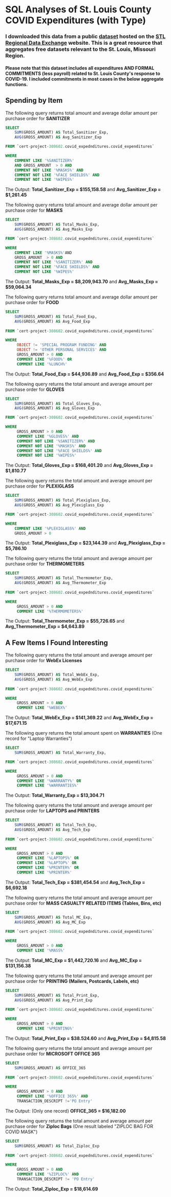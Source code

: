 # SQL Analyses of St. Louis County COVID Expenditures (with Type)

### I downloaded this data from a public [dataset](https://rdx.stldata.org/dataset/covid-expenditures-type) hosted on the [STL Regional Data Exchange](https://rdx.stldata.org) website.  This is a great resource that aggregates free datasets relevant to the St. Louis, Missouri Region. 
#### Please note that this dataset includes all expenditures AND FORMAL COMMITMENTS (less payroll) related to St. Louis County's response to COVID-19.  I included commitments in most cases in the below aggregate functions.  

## Spending by Item

The following query returns total amount and average dollar amount per purchase order for **SANITIZER**
```SQL
SELECT
    SUM(GROSS_AMOUNT) AS Total_Sanitizer_Exp,
    AVG(GROSS_AMOUNT) AS Avg_Sanitizer_Exp

FROM `cert-project-308602.covid_expednditures.covid_expenditures`

WHERE 
    COMMENT LIKE '%SANITIZER%'
    AND GROSS_AMOUNT  > 0 AND 
    COMMENT NOT LIKE '%MASKS%' AND 
    COMMENT NOT LIKE '%FACE SHIELDS%' AND 
    COMMENT NOT LIKE '%WIPES%'
```
The Output: **Total_Sanitizer_Exp = $155,158.58** and **Avg_Sanitizer_Exp = $1,261.45**

The following query returns total amount and average dollar amount per purchase order for **MASKS**
```SQL
SELECT
    SUM(GROSS_AMOUNT) AS Total_Masks_Exp,
    AVG(GROSS_AMOUNT) AS Avg_Masks_Exp

FROM `cert-project-308602.covid_expednditures.covid_expenditures`

WHERE 
    COMMENT LIKE '%MASKS%'AND 
    GROSS_AMOUNT  > 0 AND 
    COMMENT NOT LIKE '%SANITIZER%' AND 
    COMMENT NOT LIKE '%FACE SHIELDS%' AND 
    COMMENT NOT LIKE '%WIPES%'
```
The Output: **Total_Masks_Exp = $8,209,943.70** and **Avg_Masks_Exp = $59,064.34**


The following query returns total amount and average dollar amount per purchase order for **FOOD**
```SQL
SELECT 
    SUM(GROSS_AMOUNT) AS Total_Food_Exp,
    AVG(GROSS_AMOUNT) AS Avg_Food_Exp
    
FROM `cert-project-308602.covid_expednditures.covid_expenditures`

WHERE
     OBJECT != 'SPECIAL PROGRAM FUNDING' AND 
     OBJECT != 'OTHER PERSONAL SERVICES' AND
     GROSS_AMOUNT > 0 AND 
     COMMENT LIKE '%FOOD%' OR
     COMMENT LIKE '%LUNCH%'
```
The Output: **Total_Food_Exp = $44,936.89** and **Avg_Food_Exp = $356.64**

The following query returns the total amount and average amount per purchase order for **GLOVES**

```SQL
SELECT 
    SUM(GROSS_AMOUNT) AS Total_Gloves_Exp,
    AVG(GROSS_AMOUNT) AS Avg_Gloves_Exp

FROM `cert-project-308602.covid_expednditures.covid_expenditures`

WHERE
     GROSS_AMOUNT > 0 AND 
     COMMENT LIKE '%GLOVES%' AND 
     COMMENT NOT LIKE '%SANITIZER%' AND 
     COMMENT NOT LIKE '%MASKS%' AND 
     COMMENT NOT LIKE '%FACE SHIELDS%' AND 
     COMMENT NOT LIKE '%WIPES%'
```
The Output: **Total_Gloves_Exp = $168,401.20** and **Avg_Gloves_Exp = $1,810.77**

The following query returns the total amount and average amount per purchase order for **PLEXIGLASS**
```SQL
SELECT 
    SUM(GROSS_AMOUNT) AS Total_Plexiglass_Exp,
    AVG(GROSS_AMOUNT) AS Avg_Plexiglass_Exp

FROM `cert-project-308602.covid_expednditures.covid_expenditures`

WHERE 
    COMMENT LIKE '%PLEXIGLASS%' AND 
    GROSS_AMOUNT > 0 
```
The Output: **Total_Plexiglass_Exp = $23,144.39** and **Avg_Plexiglass_Exp = $5,786.10**

The following query returns the total amount and average amount per purchase order for **THERMOMETERS**
```SQL
SELECT
    SUM(GROSS_AMOUNT) AS Total_Thermometer_Exp,
    AVG(GROSS_AMOUNT) AS Avg_Thermometer_Exp
    
FROM `cert-project-308602.covid_expednditures.covid_expenditures`

WHERE
     GROSS_AMOUNT > 0 AND 
     COMMENT LIKE '%THERMOMETERS%'
```
The Output: **Total_Thermometer_Exp = $55,726.65** and **Avg_Thermometer_Exp = $4,643.89**

## A Few Items I Found Interesting

The following query returns the total amount and average amount per purchase order for **WebEx Licenses**
```SQL
SELECT 
    SUM(GROSS_AMOUNT) AS Total_WebEx_Exp,
    AVG(GROSS_AMOUNT) AS Avg_WebEx_Exp
    
FROM `cert-project-308602.covid_expednditures.covid_expenditures`

WHERE
     GROSS_AMOUNT > 0 AND 
     COMMENT LIKE '%WEBEX%'
```
The Output: **Total_WebEx_Exp = $141,369.22** and **Avg_WebEx_Exp = $17,671.15**

The following query returns the total amount spent on **WARRANTIES** (One record for "Laptop Warranties")
```SQL
SELECT 
    SUM(GROSS_AMOUNT) AS Total_Warranty_Exp,

FROM `cert-project-308602.covid_expednditures.covid_expenditures`

WHERE
     GROSS_AMOUNT > 0 AND 
     COMMENT LIKE '%WARRANTY%' OR
     COMMENT LIKE '%WARRANTIES%'
```
The Output: **Total_Warranty_Exp = $13,304.71**

The following query returns the total amount and average amount per purchase order for **LAPTOPS and PRINTERS**
```SQL
SELECT 
    SUM(GROSS_AMOUNT) AS Total_Tech_Exp,
    AVG(GROSS_AMOUNT) AS Avg_Tech_Exp
    
FROM `cert-project-308602.covid_expednditures.covid_expenditures`

WHERE
     GROSS_AMOUNT > 0 AND 
     COMMENT LIKE '%LAPTOPS%' OR 
     COMMENT LIKE '%LAPTOP%' OR
     COMMENT LIKE '%PRINTER%' OR
     COMMENT LIKE '%PRINTER%'
```
The Output: **Total_Tech_Exp = $381,454.54** and **Avg_Tech_Exp = $6,692.18**

The following query returns the total amount and average amount per purchase order for **MASS CASUALTY RELATED ITEMS (Tables, Bins, etc)**
```SQL
SELECT 
    SUM(GROSS_AMOUNT) AS Total_MC_Exp,
    AVG(GROSS_AMOUNT) AS Avg_MC_Exp
    
FROM `cert-project-308602.covid_expednditures.covid_expenditures`

WHERE
     GROSS_AMOUNT > 0 AND 
     COMMENT LIKE '%MASS%'
```
The Output: **Total_MC_Exp = $1,442,720.16** and **Avg_MC_Exp = $131,156.38**

The following query returns the total amount and average amount per purchase order for **PRINTING (Mailers, Postcards, Labels, etc)**
```SQL
SELECT 
    SUM(GROSS_AMOUNT) AS Total_Print_Exp,
    AVG(GROSS_AMOUNT) AS Avg_Print_Exp
    
FROM `cert-project-308602.covid_expednditures.covid_expenditures`

WHERE
     GROSS_AMOUNT > 0 AND 
     COMMENT LIKE '%PRINTING%'
```
The Output: **Total_Print_Exp = $38.524.60** and **Avg_Print_Exp = $4,815.58**

The following query returns the total amount and average amount per purchase order for **MICROSOFT OFFICE 365**
```SQL
SELECT 
    SUM(GROSS_AMOUNT) AS OFFICE_365
    
FROM `cert-project-308602.covid_expednditures.covid_expenditures`

WHERE
     GROSS_AMOUNT > 0 AND 
     COMMENT LIKE '%OFFICE 365%' AND 
     TRANSACTION_DESCRIPT !='PO Entry'
```
The Output: (Only one record) **OFFICE_365 = $16,182.00**

The following query returns the total amount and average amount per purchase order for **Ziploc Bags** (One result labeled "ZIPLOC BAG FOR COVID MASK")
```SQL
SELECT 
    SUM(GROSS_AMOUNT) AS Total_Ziploc_Exp
    
FROM `cert-project-308602.covid_expednditures.covid_expenditures`

WHERE
     GROSS_AMOUNT > 0 AND 
     COMMENT LIKE '%ZIPLOC%' AND 
     TRANSACTION_DESCRIPT != 'PO Entry'
```
The Output: **Total_Ziploc_Exp = $18,614.69**
